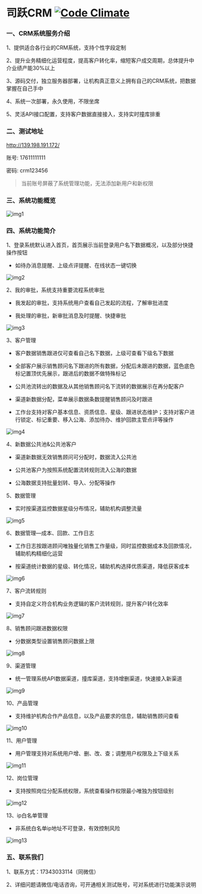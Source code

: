 # 司跃CRM [![Code Climate][codeclimate-img-url]][codeclimate-url]

[codeclimate-img-url]: https://codeclimate.com/github/qincrm/crm.svg
[codeclimate-url]: https://codeclimate.com/github/qincrm/crm

### 一、CRM系统服务介绍

1、提供适合各行业的CRM系统，支持个性字段定制

2、提升业务精细化运营程度，提高客户转化率，缩短客户成交周期，总体提升中介业绩产能30%以上  

3、源码交付，独立服务器部署，让机构真正意义上拥有自己的CRM系统，把数据掌握在自己手中  

4、系统一次部署，永久使用，不限坐席  

5、灵活API接口配置，支持客户数据直接接入，支持实时撞库排重  

### 二、测试地址

http://139.198.191.172/

账号: 17611111111

密码: crm123456

> 当前账号屏蔽了系统管理功能，无法添加新用户和新权限

### 三、系统功能概览
 
 ![img1]

[img1]: https://github.com/qincrm/crm/raw/main/resources/1.png 

### 四、系统功能简介

1、登录系统默认进入首页，首页展示当前登录用户名下数据概况，以及部分快捷操作按钮

* 如待办消息提醒、上级点评提醒、在线状态一键切换
 
![img2]

[img2]: https://github.com/qincrm/crm/raw/main/resources/2.png 

2、我的审批，系统支持重要流程系统审批  

* 我发起的审批，支持系统用户查看自己发起的流程，了解审批进度

* 我处理的审批，新审批消息及时提醒、快捷审批

![img3]

[img3]: https://github.com/qincrm/crm/raw/main/resources/3.png 

3、客户管理

* 客户数据销售跟进仅可查看自己名下数据，上级可查看下级名下数据

* 全部客户展示销售顾问名下跟进的所有数据，分配后未跟进的数据，蓝色底色标记置顶优先展示，跟进后的数据不做特殊标记

* 公共池流转出的数据及从其他销售顾问名下流转的数据展示在再分配客户

* 渠道新数据分配，菜单展示数据条数提醒销售顾问及时跟进

* 工作台支持对客户基本信息、资质信息、星级、跟进状态维护；支持对客户进行锁定、标记重要、移入公海、添加待办、维护回款主管点评等操作

![img4]

[img4]: https://github.com/qincrm/crm/raw/main/resources/4.png 

4、新数据公共池&公共池客户

* 渠道新数据无效销售顾问可分配时，数据流入公共池

* 公共池客户为按照系统配置流转规则流入公海的数据

* 公海数据支持批量划转、导入、分配等操作

5、数据管理

* 实时按渠道监控数据星级分布情况，辅助机构调整流量

![img5]

[img5]: https://github.com/qincrm/crm/raw/main/resources/5.png 

6、数据管理—成本、回款、工作日志

* 工作日志按跟进顾问唯独量化销售工作量级，同时监控数据成本及回款情况，辅助机构精细化运营

* 按渠道统计数据的星级、转化情况，辅助机构选择优质渠道，降低获客成本

![img6]

[img6]: https://github.com/qincrm/crm/raw/main/resources/6.png 

7、客户流转规则

* 支持自定义符合机构业务逻辑的客户流转规则，提升客户转化效率

![img7]

[img7]: https://github.com/qincrm/crm/raw/main/resources/7.png 

8、销售顾问跟进数据权限

* 分数据类型设置销售顾问数据上限

![img8]

[img8]: https://github.com/qincrm/crm/raw/main/resources/8.png 

9、渠道管理

* 统一管理系统API数据渠道，撞库渠道，支持增删渠道，快速接入新渠道

![img9]

[img9]: https://github.com/qincrm/crm/raw/main/resources/9.png 

10、产品管理

* 支持维护机构合作产品信息，以及产品要求的信息，辅助销售顾问查看

![img10]

[img10]: https://github.com/qincrm/crm/raw/main/resources/10.png 

11、用户管理

* 用户管理支持对系统用户增、删、改、查；调整用户权限及上下级关系

![img11]

[img11]: https://github.com/qincrm/crm/raw/main/resources/11.png 

12、岗位管理

* 支持按照岗位分配系统权限，系统查看操作权限最小唯独为按钮级别

![img12]

[img12]: https://github.com/qincrm/crm/raw/main/resources/12.png 

13、ip白名单管理

* 非系统白名单ip地址不可登录，有效控制风险

![img13]

[img13]: https://github.com/qincrm/crm/raw/main/resources/13.png 

### 五、联系我们

1、联系方式：17343033114（同微信）

2、详细问题请微信/电话咨询，可开通相关测试账号，可对系统进行功能演示说明
 

